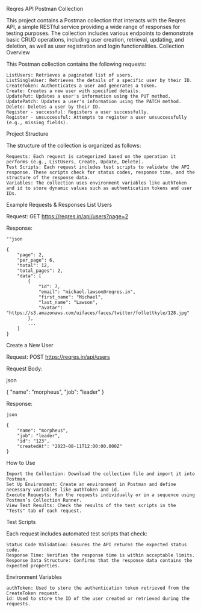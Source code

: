 Reqres API Postman Collection

This project contains a Postman collection that interacts with the Reqres API, a simple RESTful service providing a wide range of responses for testing purposes. The collection includes various endpoints to demonstrate basic CRUD operations, including user creation, retrieval, updating, and deletion, as well as user registration and login functionalities.
Collection Overview

This Postman collection contains the following requests:

    ListUsers: Retrieves a paginated list of users.
    ListSingleUser: Retrieves the details of a specific user by their ID.
    CreateToken: Authenticates a user and generates a token.
    Create: Creates a new user with specified details.
    UpdatePut: Updates a user's information using the PUT method.
    UpdatePatch: Updates a user's information using the PATCH method.
    Delete: Deletes a user by their ID.
    Register - successful: Registers a user successfully.
    Register - unsuccessful: Attempts to register a user unsuccessfully (e.g., missing fields).

Project Structure

The structure of the collection is organized as follows:

    Requests: Each request is categorized based on the operation it performs (e.g., ListUsers, Create, Update, Delete).
    Test Scripts: Each request includes test scripts to validate the API response. These scripts check for status codes, response time, and the structure of the response data.
    Variables: The collection uses environment variables like authToken and id to store dynamic values such as authentication tokens and user IDs.

Example Requests & Responses
List Users

Request: GET https://reqres.in/api/users?page=2

Response:
```
""json

{
    "page": 2,
    "per_page": 6,
    "total": 12,
    "total_pages": 2,
    "data": [
        {
            "id": 7,
            "email": "michael.lawson@reqres.in",
            "first_name": "Michael",
            "last_name": "Lawson",
            "avatar": "https://s3.amazonaws.com/uifaces/faces/twitter/follettkyle/128.jpg"
        },
        ...
    ]
}
```
Create a New User

Request: POST https://reqres.in/api/users

Request Body:

json

{
    "name": "morpheus",
    "job": "leader"
}

Response:
```
json

{
    "name": "morpheus",
    "job": "leader",
    "id": "123",
    "createdAt": "2023-08-11T12:00:00.000Z"
}
```
How to Use

    Import the Collection: Download the collection file and import it into Postman.
    Set Up Environment: Create an environment in Postman and define necessary variables like authToken and id.
    Execute Requests: Run the requests individually or in a sequence using Postman’s Collection Runner.
    View Test Results: Check the results of the test scripts in the "Tests" tab of each request.

Test Scripts

Each request includes automated test scripts that check:

    Status Code Validation: Ensures the API returns the expected status code.
    Response Time: Verifies the response time is within acceptable limits.
    Response Data Structure: Confirms that the response data contains the expected properties.

Environment Variables

    authToken: Used to store the authentication token retrieved from the CreateToken request.
    id: Used to store the ID of the user created or retrieved during the requests.
